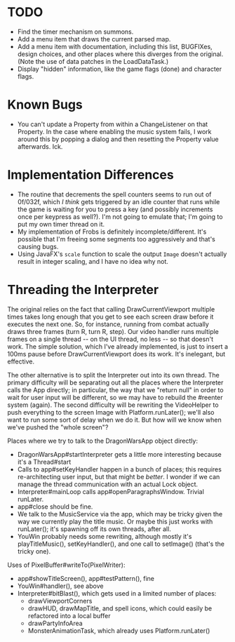 # TODO

- Find the timer mechanism on summons.
- Add a menu item that draws the current parsed map.
- Add a menu item with documentation, including this list, BUGFIXes, design choices, and other places where this
  diverges from the original. (Note the use of data patches in the LoadDataTask.)
- Display "hidden" information, like the game flags (done) and character flags.

# Known Bugs

- You can't update a Property from within a ChangeListener on that Property. In the case where enabling the music 
  system fails, I work around this by popping a dialog and then resetting the Property value afterwards. Ick.

# Implementation Differences

- The routine that decrements the spell counters seems to run out of 0f/032f, which *I think* gets triggered by an 
  idle counter that runs while the game is waiting for you to press a key (and possibly increments once per keypress 
  as well?). I'm not going to emulate that; I'm going to put my own timer thread on it.
- My implementation of Frobs is definitely incomplete/different. It's possible that I'm freeing some segments too 
  aggressively and that's causing bugs.
- Using JavaFX's `scale` function to scale the output `Image` doesn't actually result in integer scaling, and I 
  have no idea why not.

# Threading the Interpreter

The original relies on the fact that calling DrawCurrentViewport multiple times takes long enough that you get to see
each screen draw before it executes the next one. So, for instance, running from combat actually draws three frames
(turn R, turn R, step). Our video handler runs multiple frames on a single thread -- on the UI thread, no less -- so 
that doesn't work. The simple solution, which I've already implemented, is just to insert a 100ms pause before
DrawCurrentViewport does its work. It's inelegant, but effective.

The other alternative is to split the Interpreter out into its own thread. The primary difficulty will be 
separating out all the places where the Interpreter calls the App directly; in particular, the way that we "return 
null" in order to wait for user input will be different, so we may have to rebuild the #reenter system (again). The 
second difficulty will be rewriting the VideoHelper to push everything to the screen Image with Platform.runLater(); 
we'll also want to run some sort of delay when we do it. But how will we know when we've pushed the "whole screen"? 

Places where we try to talk to the DragonWarsApp object directly:
- DragonWarsApp#startInterpreter gets a little more interesting because it's a Thread#start
- Calls to app#setKeyHandler happen in a bunch of places; this requires re-architecting user input, but that might be 
  *better*. I wonder if we can manage the thread communication with an actual Lock object.
- Interpreter#mainLoop calls app#openParagraphsWindow. Trivial runLater.
- app#close should be fine.
- We talk to the MusicService via the app, which may be tricky given the way we currently play the title music. Or 
  maybe this just works with runLater(); it's spawning off its own threads, after all.
- YouWin probably needs some rewriting, although mostly it's playTitleMusic(), setKeyHandler(), and one call to 
  setImage() (that's the tricky one).

Uses of PixelBuffer#writeTo(PixelWriter):
- app#showTitleScreen(), app#testPattern(), fine
- YouWin#handler(), see above
- Interpreter#bitBlast(), which gets used in a limited number of places:
  - drawViewportCorners
  - drawHUD, drawMapTitle, and spell icons, which could easily be refactored into a local buffer
  - drawPartyInfoArea
  - MonsterAnimationTask, which already uses Platform.runLater()